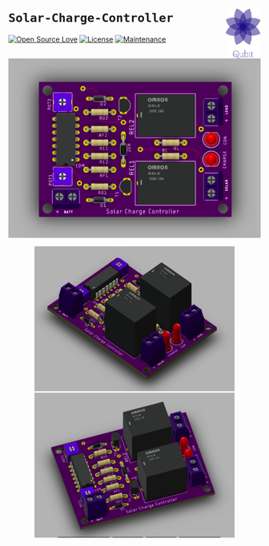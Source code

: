 # `Solar-Charge-Controller` <img src="logo.png" width="70" height="100" align="right"/>
[![Open Source Love](https://badges.frapsoft.com/os/v2/open-source.svg?v=103)](https://github.com/ellerbrock/open-source-badges/) [![License](https://img.shields.io/badge/License-Apache%202.0-blue.svg)](https://opensource.org/licenses/Apache-2.0) [![Maintenance](https://img.shields.io/badge/Maintained%3F-yes-green.svg)](https://GitHub.com/Naereen/StrapDown.js/graphs/commit-activity)

<p align="center">
  <img src="pcb2.png" width="700" />
</p>

<p align="center">
  <img src="pcb1.png" width="400" height="290"/>
  <img src="pcb3.png" width="400" height="290"/>
</p>
